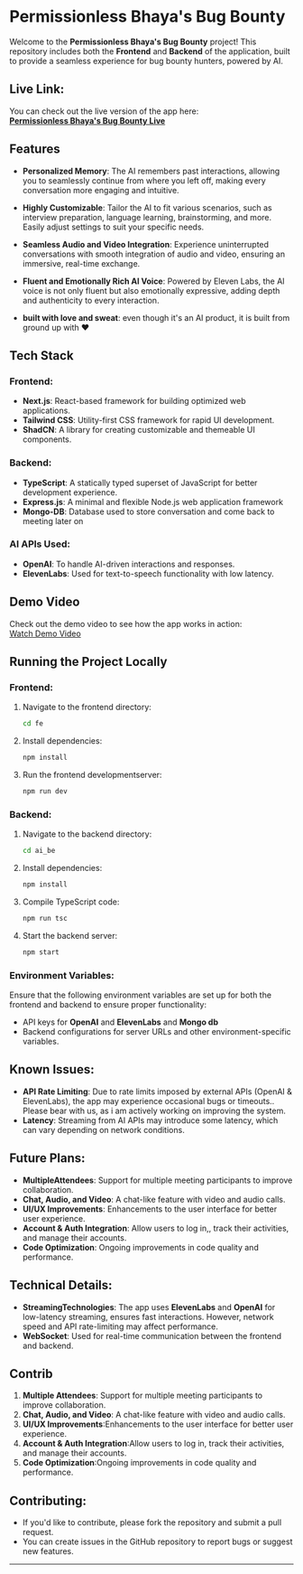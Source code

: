 # Permissionless Bhaya's Bug Bounty

Welcome to the **Permissionless Bhaya's Bug Bounty** project! This repository includes both the **Frontend** and **Backend** of the application, built to provide a seamless experience for bug bounty hunters, powered by AI.

## Live Link:
You can check out the live version of the app here:  
[**Permissionless Bhaya's Bug Bounty Live**](https://meet-ai-frontend.vercel.app/)

## Features

- **Personalized Memory**: The AI remembers past interactions, allowing you to seamlessly continue from where you left off, making every conversation more engaging and intuitive.

- **Highly Customizable**: Tailor the AI to fit various scenarios, such as interview preparation, language learning, brainstorming, and more. Easily adjust settings to suit your specific needs.

- **Seamless Audio and Video Integration**: Experience uninterrupted conversations with smooth integration of audio and video, ensuring an immersive, real-time exchange.

- **Fluent and Emotionally Rich AI Voice**: Powered by Eleven Labs, the AI voice is not only fluent but also emotionally expressive, adding depth and authenticity to every interaction.

- **built with love and sweat**: even though it's an AI product, it is built from ground up with ❤

## Tech Stack

### Frontend:
- **Next.js**: React-based framework for building optimized web applications.
- **Tailwind CSS**: Utility-first CSS framework for rapid UI development.
- **ShadCN**: A library for creating customizable and themeable UI components.

### Backend:
- **TypeScript**: A statically typed superset of JavaScript for better development experience.
- **Express.js**: A minimal and flexible Node.js web application framework
- **Mongo-DB**: Database used to store conversation and come back to meeting later on

### AI APIs Used:
- **OpenAI**: To handle AI-driven interactions and responses.
- **ElevenLabs**: Used for text-to-speech functionality with low latency.

## Demo Video
Check out the demo video to see how the app works in action:  
[Watch Demo Video](https://github.com/user-attachments/assets/1f288f40-f528-4358-8d3c-ce58210312c9)

## Running the Project Locally

### Frontend:
1. Navigate to the frontend directory:
   ```bash
   cd fe
   ```
2. Install dependencies:
   ```bash
   npm install
   ```
3. Run the frontend developmentserver:
   ```bash
   npm run dev
   ```

### Backend:
1. Navigate to the backend directory:
   ```bash
   cd ai_be
   ```
2. Install dependencies:
   ```bash
   npm install
   ```
3. Compile TypeScript code:
   ```bash
   npm run tsc
   ```
4. Start the backend server:
   ```bash
   npm start
   ```

### Environment Variables:
Ensure that the following environment variables are set up for both the frontend and backend to ensure proper functionality:
- API keys for **OpenAI** and **ElevenLabs** and **Mongo db**
- Backend configurations for server URLs and other environment-specific variables.

## Known Issues:
- **API Rate Limiting**: Due to rate limits imposed by external APIs (OpenAI & ElevenLabs), the app may experience occasional bugs or timeouts.. Please bear with us, as i am actively working on improving the system.
- **Latency**: Streaming from AI APIs may introduce some latency, which can vary depending on network conditions.

## Future Plans:
- **MultipleAttendees**: Support for multiple meeting participants to improve collaboration.
- **Chat, Audio, and Video**: A chat-like feature with video and audio calls.
- **UI/UX Improvements**: Enhancements to the user interface for better user experience.
- **Account & Auth Integration**: Allow users to log in,, track their activities, and manage their accounts.
- **Code Optimization**: Ongoing improvements in code quality and performance.

## Technical Details:
- **StreamingTechnologies**: The app uses **ElevenLabs** and **OpenAI** for low-latency streaming, ensures fast interactions. However, network speed and API rate-limiting may affect performance.
- **WebSocket**: Used for real-time communication between the frontend and backend.

## Contrib

1. **Multiple Attendees**: Support for multiple meeting participants to improve collaboration.
2. **Chat, Audio, and Video**: A chat-like feature with video and audio calls.
3. **UI/UX Improvements**:Enhancements to the user interface for better user experience.
4. **Account & Auth Integration**:Allow users to log in, track their activities, and manage their accounts.
5. **Code Optimization**:Ongoing improvements in code quality and performance.

## Contributing:
- If you'd like to contribute, please fork the repository and submit a pull request.
- You can create issues in the GitHub repository to report bugs or suggest new features.

---
